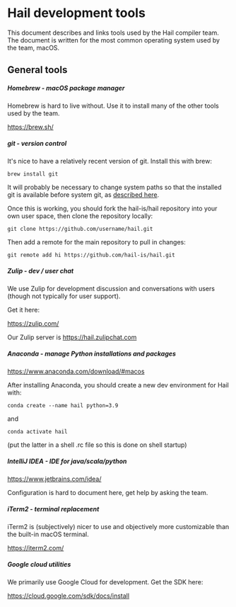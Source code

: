 # Hail development tools

This document describes and links tools used by the Hail compiler team.
The document is written for the most common operating system used by
the team, macOS.

## General tools

##### Homebrew - macOS package manager

Homebrew is hard to live without. Use it to install many of the other tools
used by the team.

https://brew.sh/

##### git - version control

It's nice to have a relatively recent version of git. Install this with
brew:

    brew install git

It will probably be necessary to change system paths so that the
installed git is available before system git, as [described here](https://ajahne.github.io/blog/tools/2018/06/11/how-to-upgrade-git-mac.html).

Once this is working, you should fork the hail-is/hail repository into
your own user space, then clone the repository locally:

    git clone https://github.com/username/hail.git

Then add a remote for the main repository to pull in changes:

    git remote add hi https://github.com/hail-is/hail.git


##### Zulip - dev / user chat

We use Zulip for development discussion and conversations with users
(though not typically for user support).

Get it here:

https://zulip.com/

Our Zulip server is https://hail.zulipchat.com

##### Anaconda - manage Python installations and packages

https://www.anaconda.com/download/#macos

After installing Anaconda, you should create a new dev environment
for Hail with:

    conda create --name hail python=3.9

and

    conda activate hail

(put the latter in a shell .rc file so this is done on shell startup)

##### IntelliJ IDEA - IDE for java/scala/python

https://www.jetbrains.com/idea/

Configuration is hard to document here, get help by asking the team.

##### iTerm2 - terminal replacement

iTerm2 is (subjectively) nicer to use and objectively more customizable
than the built-in macOS terminal.

https://iterm2.com/

##### Google cloud utilities

We primarily use Google Cloud for development. Get the SDK here:

https://cloud.google.com/sdk/docs/install
